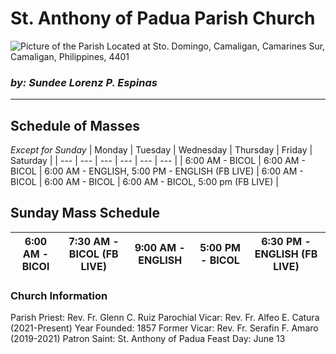 # St. Anthony of Padua Parish Church

![Picture of the Parish](https://scontent.fmnl4-5.fna.fbcdn.net/v/t1.6435-9/28870001_1437627609698719_7615148320578600960_n.jpg?_nc_cat=103&ccb=1-7&_nc_sid=7f8c78&_nc_ohc=wF4YoyTq9nIAX9KeasA&_nc_ht=scontent.fmnl4-5.fna&oh=00_AfClghUFoRfAWTDfkk_XxdssaZu_HNn2_Sf_Yf1XTtk49A&oe=65E436EF)
Located at Sto. Domingo, Camaligan, Camarines Sur, Camaligan, Philippines, 4401

### *by: Sundee Lorenz P. Espinas*
---
## Schedule of Masses
*Except for Sunday*
| Monday | Tuesday | Wednesday | Thursday | Friday | Saturday |
| --- | --- | --- | --- | --- | --- |
| 6:00 AM - BICOL | 6:00 AM - BICOL |  6:00 AM - ENGLISH, 5:00 PM - ENGLISH (FB LIVE) | 6:00 AM - BICOL | 6:00 AM - BICOL | 6:00 AM - BICOL, 5:00 pm (FB LIVE) |

## Sunday Mass Schedule
| 6:00 AM - BICOl | 7:30 AM - BICOL (FB LIVE) | 9:00 AM - ENGLISH | 5:00 PM - BICOL | 6:30 PM - ENGLISH (FB LIVE) |
| --- | --- | --- | --- | --- |

### Church Information
Parish Priest: Rev. Fr. Glenn C. Ruiz
Parochial Vicar: Rev. Fr. Alfeo E. Catura (2021-Present)
Year Founded: 1857
Former Vicar: Rev. Fr. Serafin F. Amaro (2019-2021)
Patron Saint: St. Anthony of Padua
Feast Day: June 13
